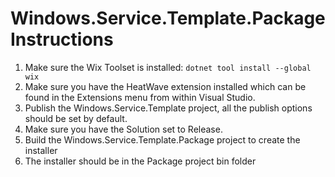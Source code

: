 # Windows.Service.Template.Package Instructions
1. Make sure the Wix Toolset is installed: `dotnet tool install --global wix`
2. Make sure you have the HeatWave extension installed which can be found in the Extensions menu from within Visual Studio.
3. Publish the Windows.Service.Template project, all the publish options should be set by default.
4. Make sure you have the Solution set to Release.
5. Build the Windows.Service.Template.Package project to create the installer
6. The installer should be in the Package project bin folder
